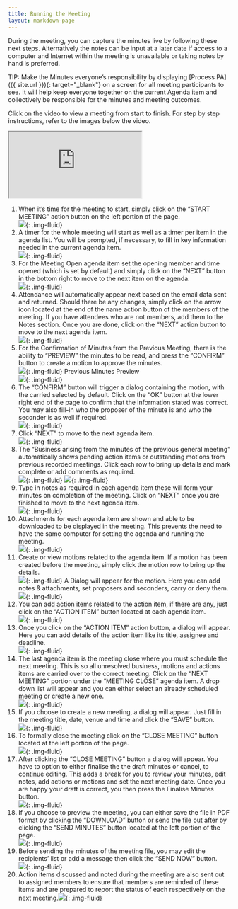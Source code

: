 ```yaml
---
title: Running the Meeting
layout: markdown-page
---
```


During the meeting, you can capture the minutes live by following these next steps. Alternatively the notes can be input at a later date if access to a computer and Internet within the meeting is unavailable or taking notes by hand is preferred.

TIP: Make the Minutes everyone’s responsibility by displaying [Process PA]({{ site.url }}){: target="_blank"} on a screen for all meeting participants to see. It will help keep everyone together on the current Agenda item and collectively be responsible for the minutes and meeting outcomes.

Click on the video to view a meeting from start to finish. For step by step instructions, refer to the images below the video.

<div class="container my-5"><div class="embed-responsive embed-responsive-16by9"><iframe class="embed-responsive-item" src="https://www.youtube.com/embed/Co-3VQzzJxo" allowfullscreen=""></iframe></div></div>

1. When it’s time for the meeting to start, simply click on the “START MEETING” action button on the left portion of the page.<br>![](/content/pages/help/clip_image002-3.jpg){: .img-fluid}
2. A timer for the whole meeting will start as well as a timer per item in the agenda list. You will be prompted, if necessary, to fill in key information needed in the current agenda item.<br>![](/content/pages/help/clip_image004_thumb-3.jpg){: .img-fluid}
3. For the Meeting Open agenda item set the opening member and time opened (which is set by default) and simply click on the “NEXT” button in the bottom right to move to the next item on the agenda.<br>![](/content/pages/help/clip_image006_thumb-3.jpg){: .img-fluid}
4. Attendance will automatically appear next based on the email data sent and returned. Should there be any changes, simply click on the arrow icon located at the end of the name action button of the members of the meeting. If you have attendees who are not members, add them to the Notes section. Once you are done, click on the “NEXT” action button to move to the next agenda item.<br>![](/content/pages/help/clip_image008-1.jpg){: .img-fluid}
5. For the Confirmation of Minutes from the Previous Meeting, there is the ability to “PREVIEW” the minutes to be read, and press the “CONFIRM” button to create a motion to approve the minutes.<br>![](/content/pages/help/clip_image010-1.jpg){: .img-fluid} Previous Minutes Preview<br>![](/content/pages/help/clip_image012_thumb-1.jpg){: .img-fluid}
6. The “CONFIRM” button will trigger a dialog containing the motion, with the carried selected by default. Click on the “OK” button at the lower right end of the page to confirm that the information stated was correct. You may also fill-in who the proposer of the minute is and who the seconder is as well if required.<br>![](/content/pages/help/clip_image014.jpg){: .img-fluid}
7. Click “NEXT” to move to the next agenda item.<br>![](/content/pages/help/clip_image016.jpg){: .img-fluid}
8. The “Business arising from the minutes of the previous general meeting” automatically shows pending action items or outstanding motions from previous recorded meetings. Click each row to bring up details and mark complete or add comments as required.<br>![](/content/pages/help/clip_image018_thumb.jpg){: .img-fluid} ![](/content/pages/help/clip_image020_thumb.jpg){: .img-fluid}
9. Type in notes as required in each agenda item these will form your minutes on completion of the meeting. Click on “NEXT” once you are finished to move to the next agenda item.<br>![](/content/pages/help/clip_image022_thumb.jpg){: .img-fluid}
10. Attachments for each agenda item are shown and able to be downloaded to be displayed in the meeting. This prevents the need to have the same computer for setting the agenda and running the meeting.<br>![](/content/pages/help/clip_image024_thumb.jpg){: .img-fluid}
11. Create or view motions related to the agenda item. If a motion has been created before the meeting, simply click the motion row to bring up the details.<br>![](/content/pages/help/clip_image026_thumb.jpg){: .img-fluid} 
    A Dialog will appear for the motion. Here you can add notes & attachments, set proposers and seconders, carry or deny them.<br>![](/content/pages/help/clip_image028_thumb.jpg){: .img-fluid}
12. You can add action items related to the action item, if there are any, just click on the “ACTION ITEM” button located at each agenda item.<br>![](/content/pages/help/clip_image030_thumb.jpg){: .img-fluid}
13. Once you click on the “ACTION ITEM” action button, a dialog will appear. Here you can add details of the action item like its title, assignee and deadline.<br>![](/content/pages/help/clip_image032_thumb.jpg){: .img-fluid}
14. The last agenda item is the meeting close where you must schedule the next meeting. This is so all unresolved business, motions and actions items are carried over to the correct meeting. Click on the “NEXT MEETING” portion under the “MEETING CLOSE” agenda item. A drop down list will appear and you can either select an already scheduled meeting or create a new one.<br>![](/content/pages/help/clip_image034_thumb.jpg){: .img-fluid}
15. If you choose to create a new meeting, a dialog will appear. Just fill in the meeting title, date, venue and time and click the “SAVE” button.<br>![](/content/pages/help/clip_image036_thumb.jpg){: .img-fluid}
16. To formally close the meeting click on the “CLOSE MEETING” button located at the left portion of the page.<br>![](/content/pages/help/close-meeting.png){: .img-fluid}
17. After clicking the “CLOSE MEETING” button a dialog will appear. You have to option to either finalise the the draft minutes or cancel, to continue editing. This adds a break for you to review your minutes, edit notes, add actions or motions and set the next meeting date. Once you are happy your draft is correct, you then press the Finalise Minutes button.<br>![](/content/pages/help/confirm-finalise.png){: .img-fluid}
19. If you choose to preview the meeting, you can either save the file in PDF format by clicking the “DOWNLOAD” button or send the file out after by clicking the “SEND MINUTES” button located at the left portion of the page.<br>![](/content/pages/help/clip_image042_thumb.jpg){: .img-fluid}
20. Before sending the minutes of the meeting file, you may edit the recipients’ list or add a message then click the “SEND NOW” button.<br>![](/content/pages/help/clip_image044_thumb.jpg){: .img-fluid}
21. Action items discussed and noted during the meeting are also sent out to assigned members to ensure that members are reminded of these items and are prepared to report the status of each respectively on the next meeting.![](/content/pages/help/clip_image046_thumb.jpg){: .img-fluid}